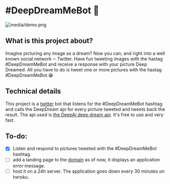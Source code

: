 # #DeepDreamMeBot 🤖
![media/demo.png](media/demo.png)


## What is this project about?
Imagine picturing any image as a dream? Now you can, and right into a well known social network ─ Twitter. Have fun tweeting images with the hastag #DeepDreamMeBot
and receive a response with your picture Deep Dreamed. All you have to do is tweet one or more pictures with the hastag #DeepDreamMeBot.😁

## Technical details 
This project is a [twitter](https://twitter.com) bot that listens for the #DeepDreamMeBot hashtag and calls the DeepDream api for every picture tweeted and
tweets back the result. The api used is [the DeepAi deep dream api](https://deepai.org/machine-learning-model/deepdream). It's free to use and very fast. 

## To-do:
- [x] Listen and respond to pictures tweeted with the #DeepDreamMeBot hashtag.
- [ ] add a landing page to the [domain](https://deep-dream-me-bot.herokuapp.com) as of now, it displays an application error message.
- [ ] host it on a 24h server. The application goes down every 30 minutes on heroku.
